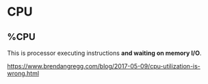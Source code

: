 # CPU

## %CPU

This is processor executing instructions **and waiting on memory I/O**.

<https://www.brendangregg.com/blog/2017-05-09/cpu-utilization-is-wrong.html>
